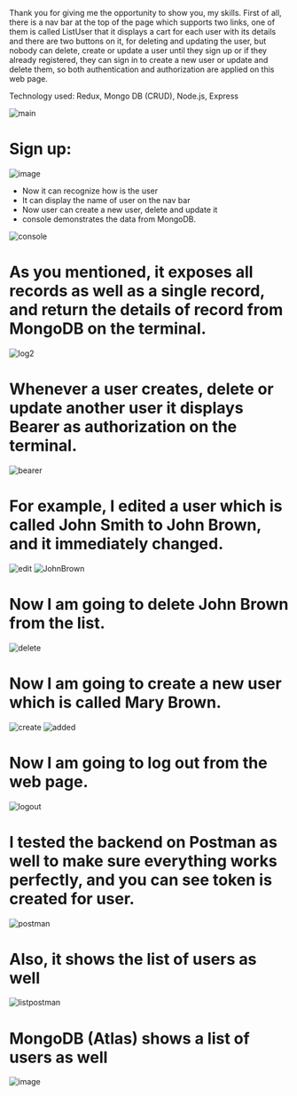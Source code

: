 Thank you for giving me the opportunity to show you, my skills. First of all, there is a nav bar at the top of the page which supports two links, one of them is called ListUser
that it displays a cart for each user with its details and there are two buttons on it, for deleting and updating the user, but nobody can delete, create or update a user until 
they sign up or if they already registered, they can sign in to create a new user or update and delete them, so both authentication and authorization are applied on this web page.

Technology used: Redux, Mongo DB (CRUD), Node.js, Express


![main](https://user-images.githubusercontent.com/55413701/130868759-55f4a4d4-5138-4474-955c-e5bc4418ab71.png)

# Sign up:

![image](https://user-images.githubusercontent.com/55413701/130869349-909395a9-0997-4dd7-bf0f-aecfc795392c.png)


- Now it can recognize how is the user
- It can display the name of user on the nav bar
- Now user can create a new user, delete and update it
- console demonstrates the data from MongoDB.

![console](https://user-images.githubusercontent.com/55413701/130870267-54864995-f53d-495c-b3b7-c3db3d9ca7f4.png)

# As you mentioned, it exposes all records as well as a single record, and return the details of record from MongoDB on the terminal.
![log2](https://user-images.githubusercontent.com/55413701/130871325-8fbd45da-d1bd-4545-8c78-8c45bde0812a.png)

 # Whenever a user creates, delete or update another user it displays Bearer as authorization on the terminal.
 ![bearer](https://user-images.githubusercontent.com/55413701/130871786-9bbce543-6781-48cd-a209-e4edd05919b1.png)
 
# For example, I edited a user which is called John Smith to John Brown, and it immediately changed.
 ![edit](https://user-images.githubusercontent.com/55413701/130872042-96d0b1f8-3c5a-441f-87dd-a0ecb8df5966.png)
![JohnBrown](https://user-images.githubusercontent.com/55413701/130872138-ad79c1b5-c78b-45cc-9b61-6d9a97c7e690.png)

# Now I am going to delete John Brown from the list.
![delete](https://user-images.githubusercontent.com/55413701/130872307-23a8ea53-6115-40d9-9d2f-8e257de45117.png)

# Now I am going to create a new user which is called Mary Brown.
![create](https://user-images.githubusercontent.com/55413701/130872450-c9bee924-40cd-4b29-b7f9-3c67d5043a38.png)
![added](https://user-images.githubusercontent.com/55413701/130872530-8560bee2-6451-4dcd-850f-337a75a04ccd.png)

# Now I am going to log out from the web page.
![logout](https://user-images.githubusercontent.com/55413701/130874159-eaf7b415-2a4c-4960-a930-6230408f9596.png)


# I tested the backend on Postman as well to make sure everything works perfectly, and you can see token is created for user.
![postman](https://user-images.githubusercontent.com/55413701/130872794-6ffdf22b-5018-42be-99ac-a586b763fa88.png)

# Also, it shows the list of users as well
![listpostman](https://user-images.githubusercontent.com/55413701/130872981-bb4dfa6e-79b2-4b0f-bafe-239732be0019.png)

# MongoDB (Atlas) shows a list of users as well
![image](https://user-images.githubusercontent.com/55413701/130873130-f5690416-1208-4c3c-b2fc-5781927dab23.png)






 







